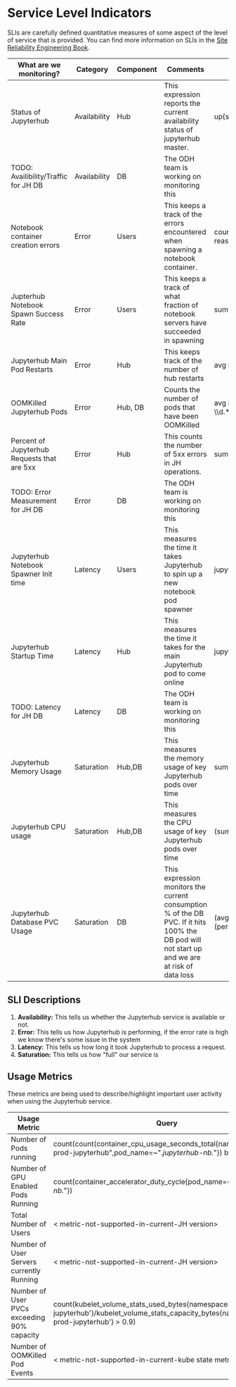 # Service Level Indicators

SLIs are carefully defined quantitative measures of some aspect of the level of service that is provided. You can find more information on SLIs in the [Site Reliability Engineering Book](https://landing.google.com/sre/sre-book/chapters/service-level-objectives).

| What are we monitoring?                     | Category     | Component | Comments                                                                                                                                       | Expression                                                                                                                                                                                                                        |
| ------------------------------------------- | ------------ | --------- | ---------------------------------------------------------------------------------------------------------------------------------------------- | --------------------------------------------------------------------------------------------------------------------------------------------------------------------------------------------------------------------------------- |
| Status of Jupyterhub                        | Availability | Hub       | This expression reports the current availability status of jupyterhub master.                                                                  | up{service="jupyterhub"}                                                                                                                                                                                                            |
| TODO: Availibility/Traffic for JH DB        | Availability | DB        | The ODH team is working on monitoring this                                                                                                     |                                                                                                                                                                                                                                   |
| Notebook container creation errors          | Error        | Users     | This keeps a track of the errors encountered when spawning a notebook container.                                                               | count(kube\_pod\_container\_status\_waiting\_reason{pod=\~"jupyterhub-nb-.\*", reason=\~"CrashLoopBackOff\|ErrImagePull\|ImagePullBackOff"} == 1) by(reason,pod)                                                                    |
| Jupterhub Notebook Spawn Success Rate       | Error        | Users     | This keeps a track of what fraction of notebook servers have succeeded in spawning                                                             | sum(jupyterhub\_server\_spawn\_duration\_seconds\_count{status="success"})/sum(jupyterhub\_server\_spawn\_duration\_seconds\_count{})                                                                                             |
| Jupyterhub Main Pod Restarts                | Error        | Hub       | This keeps track of the number of hub restarts                                                                                                 | avg by (pod) (kube\_pod\_container\_status\_restarts\_total{pod=\~"jupyterhub-\\\\d.\*-\\\\D\\\\D\\\\D\\\\D\\\\D"})                                                                                                                |
| OOMKilled Jupyterhub Pods                   | Error        | Hub, DB   | Counts the number of pods that have been OOMKilled                                                                                             | avg by (pod) (sum\_over\_time(kube\_pod\_container\_status\_terminated\_reason{pod=\~"jupyterhub-\\\\d.\*-\\\\D\\\\D\\\\D\\\\D\\\\D\|jupyterhub-db-\\\\d.\*", reason="OOMKilled"}[1h\]))                                         |
| Percent of Jupyterhub Requests that are 5xx | Error        | Hub       | This counts the number of 5xx errors in JH operations.                                                                                         | sum(jupyterhub\_request\_duration\_seconds\_count{code=\~"5.\*"})/sum(jupyterhub\_request\_duration\_seconds\_count)                                                                                                               |
| TODO: Error Measurement for JH DB           | Error        | DB        | The ODH team is working on monitoring this                                                                                                     |                                                                                                                                                                                                                                   |
| Jupyterhub Notebook Spawner Init time       | Latency      | Users     | This measures the time it takes Jupyterhub to spin up a new notebook pod spawner                                                               | jupyterhub\_init\_spawners\_duration\_seconds\_bucket                                                                                                                                                                             |
| Jupyterhub Startup Time                     | Latency      | Hub       | This measures the time it takes for the main Jupyterhub pod to come online                                                                     | jupyterhub\_hub\_startup\_duration\_seconds\_bucket                                                                                                                                                                               |
| TODO: Latency for JH DB                     | Latency      | DB        | The ODH team is working on monitoring this                                                                                                     |                                                                                                                                                                                                                                   |
| Jupyterhub Memory Usage                     | Saturation   | Hub,DB    | This measures the memory usage of key Jupyterhub pods over time                                                                                | sum(container\_memory\_rss{pod=\~"jupyterhub-\\\\d.\*\|jupyterhub-db.\*"}) by (pod)                                                                                                                                                 |
| Jupyterhub CPU usage                        | Saturation   | Hub,DB    | This measures the CPU usage of key Jupyterhub pods over time                                                                                   | (sum(rate(container\_cpu\_usage\_seconds\_total{pod=\~"jupyterhub-\\\\d.\*\|jupyterhub-db.\*"}[5m\])) by (pod))\*100                                                                                                               |
| Jupyterhub Database PVC Usage               | Saturation   | DB        | This expression monitors the current consumption % of the DB PVC. If it hits 100% the DB pod will not start up and we are at risk of data loss | (avg by (persistentvolumeclaim) (kubelet\_volume\_stats\_used\_bytes{persistentvolumeclaim=\~"jupyterhub-db"}))/(avg by (persistentvolumeclaim) (kubelet\_volume\_stats\_capacity\_bytes{persistentvolumeclaim=\~"jupyterhub-db"})) |

## SLI Descriptions

1. **Availability:** This tells us whether the Jupyterhub service is available or not.
2. **Error:** This tells us how Jupyterhub is performing, if the error rate is high we know there's some issue in the system
3. **Latency:** This tells us how long it took Jupyterhub to process a request.
4. **Saturation:** This tells us how "full" our service is

## Usage Metrics

These metrics are being used to describe/highlight important user activity when using the Jupyterhub service.

| Usage Metric              | Query                                                                 | Status   |
|---------------------------|-----------------------------------------------------------------------|----------|
| Number of Pods running | count(count(container_cpu_usage_seconds_total{namespace="dh-prod-jupyterhub",pod_name=~".*jupyterhub-nb.*"}) by(pod_name)) | Done     |
| Number of GPU Enabled Pods Running    | count(container_accelerator_duty_cycle{pod_name=~".*jupyterhub-nb.*"})                        | Done     |
| Total Number of Users    | < metric-not-supported-in-current-JH version>        | On Hold      |
| Number of User Servers currently Running            | < metric-not-supported-in-current-JH version>   | On Hold |
| Number of User PVCs exceeding 90% capacity            | count(kubelet_volume_stats_used_bytes{namespace='dh-prod-jupyterhub'}/kubelet_volume_stats_capacity_bytes{namespace='dh-prod-jupyterhub'} > 0.9)   | Done |
| Number of OOMKilled Pod Events            | < metric-not-supported-in-current-kube state metric version >  | On Hold |
